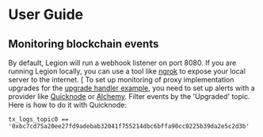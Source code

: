 # User Guide

## Monitoring blockchain events

By default, Legion will run a webhook listener on port 8080. If you are running Legion locally, you can use a tool like [ngrok](https://ngrok.com/) to expose your local server to the internet.
[
To set up monitoring of proxy implementation upgrades for the [upgrade handler example](extensions/examples/proxy_implementation_upgrade_handler.py), you need to set up alerts with a provider like [Quicknode](https://www.quicknode.com/) or [Alchemy](https://www.alchemy.com/). Filter events by the 'Upgraded' topic. Here is how to do it with Quicknode:

```
tx_logs_topic0 == '0xbc7cd75a20ee27fd9adebab32041f755214dbc6bffa90cc0225b39da2e5c2d3b' 
```
